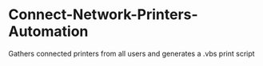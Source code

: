 # Connect-Network-Printers-Automation
Gathers connected printers from all users and generates a .vbs print script

